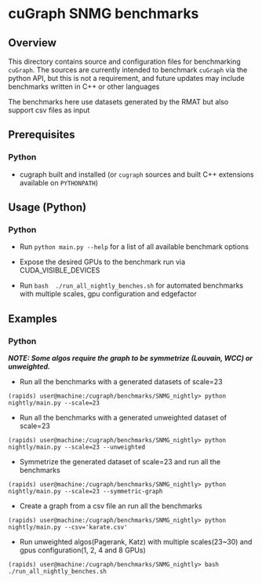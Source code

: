 # cuGraph SNMG benchmarks

## Overview

This directory contains source and configuration files for benchmarking
`cuGraph`.  The sources are currently intended to benchmark `cuGraph` via the
python API, but this is not a requirement, and future updates may include
benchmarks written in C++ or other languages

The benchmarks here use datasets generated by the RMAT but also support csv
files as input

## Prerequisites
### Python
* cugraph built and installed (or `cugraph` sources and built C++ extensions
  available on `PYTHONPATH`)

## Usage (Python)
### Python
* Run `python main.py --help` for a list of all available benchmark options

* Expose the desired GPUs to the benchmark run via CUDA_VISIBLE_DEVICES

* Run `bash  ./run_all_nightly_benches.sh` for automated benchmarks with multiple scales,
gpu configuration and edgefactor
 
## Examples
### Python
_**NOTE: Some algos require the graph to be symmetrize (Louvain, WCC) or unweighted.**_
* Run all the benchmarks with a generated datasets of scale=23
```
(rapids) user@machine:/cugraph/benchmarks/SNMG_nightly> python nightly/main.py --scale=23
```

* Run all the benchmarks with a generated unweighted dataset of scale=23
```
(rapids) user@machine:/cugraph/benchmarks/SNMG_nightly> python nightly/main.py --scale=23 --unweighted
```

* Symmetrize the generated dataset of scale=23 and run all the benchmarks
```
(rapids) user@machine:/cugraph/benchmarks/SNMG_nightly> python nightly/main.py --scale=23 --symmetric-graph
```

* Create a graph from a csv file an run all the benchmarks
```
(rapids) user@machine:/cugraph/benchmarks/SNMG_nightly> python nightly/main.py --csv='karate.csv'
```

* Run unweighted algos(Pagerank, Katz) with multiple scales(23~30) and gpus configuration(1, 2, 4 and 8 GPUs)
```
(rapids) user@machine:/cugraph/benchmarks/SNMG_nightly> bash ./run_all_nightly_benches.sh
```


